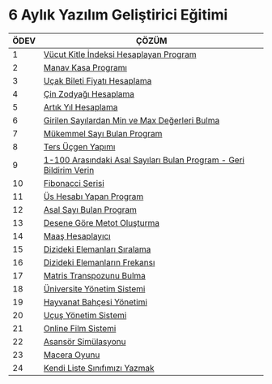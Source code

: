 # 6 Aylık Yazılım Geliştirici Eğitimi
|    ÖDEV | ÇÖZÜM
|------------|----------|
|1|[Vücut Kitle İndeksi Hesaplayan Program](https://github.com/Enummethod/Six_months_software_developer_training/blob/main/BMI)|
|2|[Manav Kasa Programı](https://github.com/Enummethod/Six_months_software_developer_training/tree/main/GroceryStoreProgram)|
|3|[Uçak Bileti Fiyatı Hesaplama](https://github.com/Enummethod/Six_months_software_developer_training/tree/main/FlightTicket)|
|4|[Çin Zodyağı Hesaplama](https://github.com/Enummethod/Six_months_software_developer_training/tree/main/ChinaZodiac)|
|5|[Artık Yıl Hesaplama](https://github.com/Enummethod/Six_months_software_developer_training/tree/main/LeapYear)|
|6|[Girilen Sayılardan Min ve Max Değerleri Bulma](https://github.com/Enummethod/Six_months_software_developer_training/tree/main/Max_min)|
|7|[Mükemmel Sayı Bulan Program](https://github.com/Enummethod/Six_months_software_developer_training/tree/main/PerfectNumber)|
|8|[Ters Üçgen Yapımı](https://github.com/Enummethod/Six_months_software_developer_training/tree/main/OppositeTriangle)|
|9|[1-100 Arasındaki Asal Sayıları Bulan Program - Geri Bildirim Verin](https://github.com/Enummethod/Six_months_software_developer_training/tree/main/PrimeNumber)|
|10|[Fibonacci Serisi](https://github.com/Enummethod/Six_months_software_developer_training/tree/main/FibonacciSeries)|
|11|[Üs Hesabı Yapan Program](https://github.com/Enummethod/Six_months_software_developer_training/tree/main/RecursivePower)|
|12|[Asal Sayı Bulan Program](https://github.com/Enummethod/Six_months_software_developer_training/tree/main/RecursivePrimeNum)|
|13|[Desene Göre Metot Oluşturma](https://github.com/Enummethod/Six_months_software_developer_training/tree/main/RecursivePattern)|
|14|[Maaş Hesaplayıcı](https://github.com/Enummethod/Six_months_software_developer_training/tree/main/SalaryCalculator)|
|15|[Dizideki Elemanları Sıralama](https://github.com/Enummethod/Six_months_software_developer_training/tree/main/ArrayOrder)|
|16|[Dizideki Elemanların Frekansı](https://github.com/Enummethod/Six_months_software_developer_training/tree/main/ArrayCount)|
|17|[ Matris Transpozunu Bulma](https://github.com/Enummethod/Six_months_software_developer_training/tree/main/ArrayTranspose)|
|18|[Üniversite Yönetim Sistemi](https://github.com/Enummethod/Six_months_software_developer_training/tree/main/University%20Management%20System)|
|19|[Hayvanat Bahçesi Yönetimi](https://github.com/Enummethod/Six_months_software_developer_training/tree/main/Zoo%20Management%20System)|
|20|[Uçuş Yönetim Sistemi](https://github.com/Enummethod/Six_months_software_developer_training/tree/main/Flight%20Management%20system)|
|21|[Online Film Sistemi](https://github.com/Enummethod/Six_months_software_developer_training/tree/main/Online%20Movie%20System)|
|22|[Asansör Simülasyonu](https://github.com/Enummethod/Six_months_software_developer_training/tree/main/Elevator%20Simulation)|
|23|[Macera Oyunu](https://github.com/Enummethod/Six_months_software_developer_training/tree/main/AdventureGames)|
|24|[Kendi Liste Sınıfımızı Yazmak](https://github.com/Enummethod/Six_months_software_developer_training/tree/main/MyList)|
